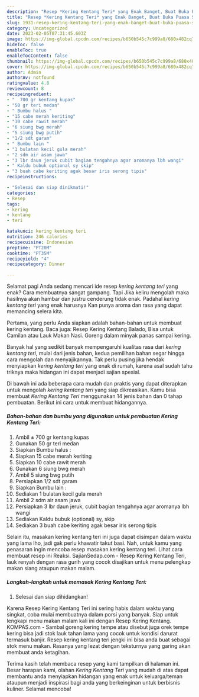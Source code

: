 ```yaml
---
description: "Resep *Kering Kentang Teri* yang Enak Banget, Buat Buka Puasa Sempurna"
title: "Resep *Kering Kentang Teri* yang Enak Banget, Buat Buka Puasa Sempurna"
slug: 1931-resep-kering-kentang-teri-yang-enak-banget-buat-buka-puasa-sempurna
category: Uncategorized
date: 2023-02-05T07:31:45.603Z
image: https://img-global.cpcdn.com/recipes/b650b545c7c999a8/680x482cq70/kering-kentang-teri-foto-resep-utama.jpg
hideToc: false
enableToc: true
enableTocContent: false
thumbnail: https://img-global.cpcdn.com/recipes/b650b545c7c999a8/680x482cq70/kering-kentang-teri-foto-resep-utama.jpg
cover: https://img-global.cpcdn.com/recipes/b650b545c7c999a8/680x482cq70/kering-kentang-teri-foto-resep-utama.jpg
author: Admin
authorAv: notfound
ratingvalue: 4.8
reviewcount: 8
recipeingredient:
- "  700 gr kentang kupas"
- "50 gr teri medan"
- " Bumbu halus "
- "15 cabe merah keriting"
- "10 cabe rawit merah"
- "6 siung bwg merah"
- "5 siung bwg putih"
- "1/2 sdt garam"
- " Bumbu lain "
- "1 bulatan kecil gula merah"
- "2 sdm air asam jawa"
- "3 lbr daun jeruk cubit bagian tengahnya agar aromanya lbh wangi"
- " Kaldu bubuk optional sy skip"
- "3 buah cabe keriting agak besar iris serong tipis"
recipeinstructions:

- "Selesai dan siap dinikmati!"
categories:
- Resep
tags:
- kering
- kentang
- teri

katakunci: kering kentang teri 
nutrition: 246 calories
recipecuisine: Indonesian
preptime: "PT20M"
cooktime: "PT35M"
recipeyield: "4"
recipecategory: Dinner

---
```



Selamat pagi Anda sedang mencari ide resep *kering kentang teri* yang enak? Cara membuatnya sangat gampang. Tapi Jika keliru mengolah maka hasilnya akan hambar dan justru cenderung tidak enak. Padahal *kering kentang teri* yang enak harusnya Kan punya aroma dan rasa yang dapat memancing selera kita.


Pertama, yang perlu Anda siapkan adalah bahan-bahan untuk membuat kering kentang. Baca juga: Resep Kering Kentang Balado, Bisa untuk Camilan atau Lauk Makan Nasi. Goreng dalam minyak panas sampai kering.

Banyak hal yang sedikit banyak mempengaruhi kualitas rasa dari *kering kentang teri*, mulai dari jenis bahan, kedua pemilihan bahan segar hingga cara mengolah dan menyajikannya. Tak perlu pusing jika hendak menyiapkan *kering kentang teri* yang enak di rumah, karena asal sudah tahu triknya maka hidangan ini dapat menjadi sajian spesial.


Di bawah ini ada beberapa cara mudah dan praktis yang dapat diterapkan untuk mengolah *kering kentang teri* yang siap dikreasikan. Kamu bisa membuat *Kering Kentang Teri* menggunakan 14 jenis bahan dan 0 tahap pembuatan. Berikut ini cara untuk membuat hidangannya.

<!--inarticleads1-->

##### Bahan-bahan dan bumbu yang digunakan untuk pembuatan *Kering Kentang Teri*:

1. Ambil  ± 700 gr kentang kupas
1. Gunakan 50 gr teri medan
1. Siapkan  Bumbu halus :
1. Siapkan 15 cabe merah keriting
1. Siapkan 10 cabe rawit merah
1. Gunakan 6 siung bwg merah
1. Ambil 5 siung bwg putih
1. Persiapkan 1/2 sdt garam
1. Siapkan  Bumbu lain :
1. Sediakan 1 bulatan kecil gula merah
1. Ambil 2 sdm air asam jawa
1. Persiapkan 3 lbr daun jeruk, cubit bagian tengahnya agar aromanya lbh wangi
1. Sediakan  Kaldu bubuk (optional) sy, skip
1. Sediakan 3 buah cabe keriting agak besar iris serong tipis


Selain itu, masakan kering kentang teri ini juga dapat disimpan dalam waktu yang lama lho, jadi gak perlu khawatir takut basi. Nah, untuk kamu yang penasaran ingin mencoba resep masakan kering kentang teri. Lihat cara membuat resep ini Reaksi. SajianSedap.com - Resep Kering Kentang Teri, lauk renyah dengan rasa gurih yang cocok disajikan untuk menu pelengkap makan siang ataupun makan malam. 

<!--inarticleads2-->

##### Langkah-langkah untuk memasak *Kering Kentang Teri*:


1. Selesai dan siap dihidangkan!

Karena Resep Kering Kentang Teri ini sering habis dalam waktu yang singkat, coba mulai membuatnya dalam porsi yang banyak. Siap untuk lengkapi menu makan malam kali ini dengan Resep Kering Kentang. KOMPAS.com - Sambal goreng kering tempe atau disebut juga orek tempe kering bisa jadi stok lauk tahan lama yang cocok untuk kondisi darurat termasuk banjir. Resep kering kentang teri jengki ini bisa anda buat sebagai stok menu makan. Rasanya yang lezat dengan teksturnya yang garing akan membuat anda ketagihan. 

Terima kasih telah membaca resep yang kami tampilkan di halaman ini. Besar harapan kami, olahan *Kering Kentang Teri* yang mudah di atas dapat membantu anda menyiapkan hidangan yang enak untuk keluarga/teman ataupun menjadi inspirasi bagi anda yang berkeinginan untuk berbisnis kuliner. Selamat mencoba!
